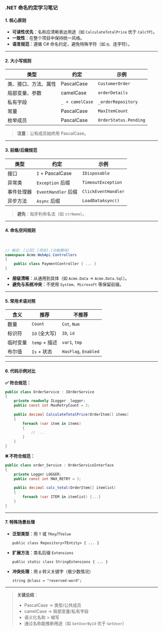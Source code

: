 ### .NET 命名约定学习笔记

#### 1. ​**​核心原则​**​
- ​**​可读性优先​**​：名称应清晰表达用途（如 `CalculateTotalPrice` 优于 `CalcTP`）。
- ​**​一致性​**​：在整个项目中保持统一风格。
- ​**​语言规范​**​：遵循 C# 命名约定，避免特殊字符（如 `@`、连字符）。

---

#### 2. ​**​大小写规则​**

| 类型         | 约定              | 示例                    |
| ---------- | --------------- | --------------------- |
| 类、接口、方法、属性 | PascalCase      | `CustomerOrder`       |
| 局部变量、参数    | camelCase       | `orderDetails`        |
| 私有字段       | `_ + camelCase` | `_orderRepository`    |
| 常量         | PascalCase      | `MaxItemCount`        |
| 枚举成员       | PascalCase      | `OrderStatus.Pending` |

> ​**​注意​**​：公有成员始终用 PascalCase。

---

#### 3. ​**​前缀/后缀规范​**​

| 类型    | 约定                | 示例                  |
| ----- | ----------------- | ------------------- |
| 接口    | `I` + PascalCase  | `IDisposable`       |
| 异常类   | `Exception` 后缀    | `TimeoutException`  |
| 事件处理器 | `EventHandler` 后缀 | `ClickEventHandler` |
| 异步方法  | `Async` 后缀        | `LoadDataAsync()`   |

> ​**​避免​**​：匈牙利命名法（如 `strName`）。

---

#### 4. ​**​命名空间规则​**
​
```c#
// 格式: [公司].[项目].[功能模块]
namespace Acme.WebApi.Controllers
{
    public class PaymentController { ... }
}
```

- ​**​层级清晰​**​：从通用到具体（如 `Acme.Data` → `Acme.Data.Sql`）。
- ​**​避免与系统冲突​**​：不使用 `System`、`Microsoft` 等保留前缀。

---

#### 5. ​**​常用术语对照​**​

| 含义   | 推荐          | 不推荐                  |
| ---- | ----------- | -------------------- |
| 数量   | `Count`     | `Cnt`, `Num`         |
| 标识符  | `Id` (全大写)  | `ID`, `id`           |
| 临时变量 | `temp` + 描述 | `var1`, `tmp`        |
| 布尔值  | `Is` + 状态   | `HasFlag`, `Enabled` |

---

#### 6. ​**​代码示例对比​**​

​**​✅ 符合规范：​**​

```c#
public class OrderService : IOrderService
{
    private readonly ILogger _logger;
    public const int MaxRetryCount = 3;
    
    public decimal CalculateTotalPrice(OrderItem[] items)
    {
        foreach (var item in items)
        {
            // ...
        }
    }
}
```

​**​❌ 不符合规范：​**​

```c#
public class order_Service : OrderServiceInterface
{
    private Logger LOGGER;
    public const int MAX_RETRY = 3;
    
    public decimal calc_total(OrderItem[] itemlist)
    {
        foreach (var ITEM in itemlist) {...}
    }
}
```

---

#### 7. ​**​特殊场景处理​**​

- ​**​泛型类型​**​：用 `T` 或 `TKey`/`TValue`
    
    ```
    public class Repository<TEntity> { ... }
    ```
    
- ​**​扩展方法​**​：类名后缀 `Extensions`
    
    ```
    public static class StringExtensions { ... }
    ```
    
- ​**​冲突处理​**​：用 `@` 转义关键字（极少数情况）
    
    ```
    string @class = "reserved-word";
    ```
    

---

> ​**​关键总结​**​：
> 
> - PascalCase → 类型/公共成员
> - camelCase → 局部变量/私有字段
> - 语义化名称 > 缩写
> - 通过名称能推断用途（如 `GetUserById` 优于 `GetUser`）

